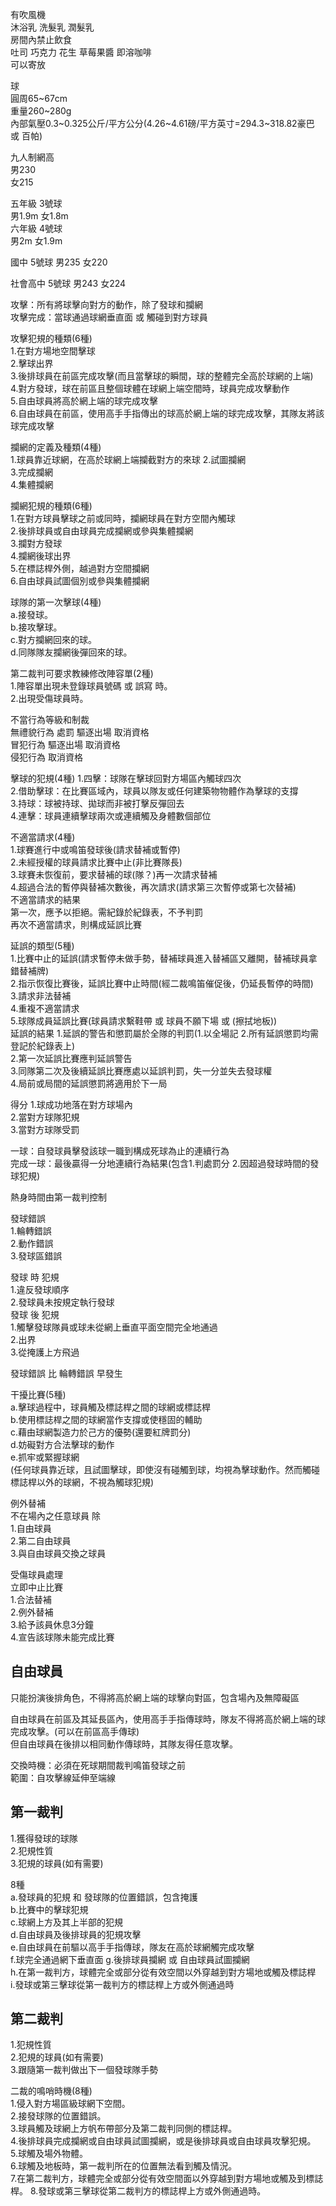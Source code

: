 
有吹風機  
沐浴乳 洗髮乳 潤髮乳  
房間內禁止飲食  
吐司 巧克力 花生 草莓果醬 即溶咖啡  
可以寄放  



  
  
  
球  
圓周65~67cm  
重量260~280g  
內部氣壓0.3~0.325公斤/平方公分(4.26~4.61磅/平方英寸=294.3~318.82豪巴 或 百帕)  

九人制網高  
男230  
女215  

五年級 3號球  
男1.9m 女1.8m  
六年級 4號球  
男2m 女1.9m  

國中 5號球
男235 女220

社會高中 5號球
男243 女224


攻擊：所有將球擊向對方的動作，除了發球和攔網  
攻擊完成：當球通過球網垂直面 或 觸碰到對方球員
  
攻擊犯規的種類(6種)  
1.在對方場地空間擊球  
2.擊球出界  
3.後排球員在前區完成攻擊(而且當擊球的瞬間，球的整體完全高於球網的上端)  
4.對方發球，球在前區且整個球體在球網上端空間時，球員完成攻擊動作  
5.自由球員將高於網上端的球完成攻擊  
6.自由球員在前區，使用高手手指傳出的球高於網上端的球完成攻擊，其隊友將該球完成攻擊  

攔網的定義及種類(4種)  
1.球員靠近球網，在高於球網上端攔截對方的來球 
2.試圖攔網  
3.完成攔網  
4.集體攔網  

攔網犯規的種類(6種)  
1.在對方球員擊球之前或同時，攔網球員在對方空間內觸球  
2.後排球員或自由球員完成攔網或參與集體攔網  
3.攔對方發球  
4.攔網後球出界  
5.在標誌桿外側，越過對方空間攔網  
6.自由球員試圖個別或參與集體攔網  
  
球隊的第一次擊球(4種)  
a.接發球。  
b.接攻擊球。  
c.對方攔網回來的球。  
d.同隊隊友攔網後彈回來的球。
  
第二裁判可要求教練修改陣容單(2種)  
1.陣容單出現未登錄球員號碼 或 誤寫 時。  
2.出現受傷球員時。  

不當行為等級和制裁  
無禮貌行為 處罰 驅逐出場 取消資格  
冒犯行為 驅逐出場 取消資格  
侵犯行為 取消資格  
  
擊球的犯規(4種)
1.四擊：球隊在擊球回對方場區內觸球四次  
2.借助擊球：在比賽區域內，球員以隊友或任何建築物物體作為擊球的支撐  
3.持球：球被持球、拋球而非被打擊反彈回去  
4.連擊：球員連續擊球兩次或連續觸及身體數個部位  

不適當請求(4種)  
1.球賽進行中或鳴笛發球後(請求替補或暫停)  
2.未經授權的球員請求比賽中止(非比賽隊長)  
3.球賽未恢復前，要求替補的球(隊？)再一次請求替補  
4.超過合法的暫停與替補次數後，再次請求(請求第三次暫停或第七次替補)  
不適當請求的結果  
第一次，應予以拒絕。需紀錄於紀錄表，不予判罰  
再次不適當請求，則構成延誤比賽  


延誤的類型(5種)  
1.比賽中止的延誤(請求暫停未做手勢，替補球員進入替補區又離開，替補球員拿錯替補牌)  
2.指示恢復比賽後，延誤比賽中止時間(經二裁鳴笛催促後，仍延長暫停的時間)  
3.請求非法替補  
4.重複不適當請求  
5.球隊成員延誤比賽(球員請求繫鞋帶 或 球員不願下場 或 (擦拭地板))  
延誤的結果
1.延誤的警告和懲罰屬於全隊的判罰(1.以全場記 2.所有延誤懲罰均需登記於紀錄表上)  
2.第一次延誤比賽應判延誤警告  
3.同隊第二次及後續延誤比賽應處以延誤判罰，失一分並失去發球權  
4.局前或局間的延誤懲罰將適用於下一局  
  
得分
1.球成功地落在對方球場內  
2.當對方球隊犯規  
3.當對方球隊受罰  
  
一球：自發球員擊發該球一職到構成死球為止的連續行為  
完成一球：最後贏得一分地連續行為結果(包含1.判處罰分 2.因超過發球時間的發球犯規)
  
熱身時間由第一裁判控制  
  
發球錯誤  
1.輪轉錯誤  
2.動作錯誤  
3.發球區錯誤  
  
發球 時 犯規  
1.違反發球順序  
2.發球員未按規定執行發球  
發球 後 犯規  
1.觸擊發球隊員或球未從網上垂直平面空間完全地通過  
2.出界  
3.從掩護上方飛過  
  
發球錯誤 比 輪轉錯誤 早發生  

干擾比賽(5種)  
a.擊球過程中，球員觸及標誌桿之間的球網或標誌桿  
b.使用標誌桿之間的球網當作支撐或使穩固的輔助  
c.藉由球網製造力於己方的優勢(還要紅牌罰分)  
d.妨礙對方合法擊球的動作  
e.抓牢或緊握球網  
(任何球員靠近球，且試圖擊球，即使沒有碰觸到球，均視為擊球動作。然而觸碰標誌桿以外的球網，不視為觸球犯規)  

例外替補  
不在場內之任意球員 除  
1.自由球員  
2.第二自由球員  
3.與自由球員交換之球員  

受傷球員處理  
立即中止比賽  
1.合法替補  
2.例外替補  
3.給予該員休息3分鐘  
4.宣告該球隊未能完成比賽  

## 自由球員  
只能扮演後排角色，不得將高於網上端的球擊向對區，包含場內及無障礙區  

自由球員在前區及其延長區內，使用高手手指傳球時，隊友不得將高於網上端的球完成攻擊。(可以在前區高手傳球)  
但自由球員在後排以相同動作傳球時，其隊友得任意攻擊。  

交換時機：必須在死球期間裁判鳴笛發球之前  
範圍：自攻擊線延伸至端線  
## 第一裁判
1.獲得發球的球隊  
2.犯規性質  
3.犯規的球員(如有需要)  

8種  
a.發球員的犯規 和 發球隊的位置錯誤，包含掩護  
b.比賽中的擊球犯規  
c.球網上方及其上半部的犯規  
d.自由球員及後排球員的犯規攻擊  
e.自由球員在前驅以高手手指傳球，隊友在高於球網觸完成攻擊  
f.球完全通過網下垂直面
g.後排球員攔網 或 自由球員試圖攔網  
h.在第一裁判方，球體完全或部分從有效空間以外穿越到對方場地或觸及標誌桿  
i.發球或第三擊球從第一裁判方的標誌桿上方或外側通過時  
## 第二裁判
1.犯規性質  
2.犯規的球員(如有需要)  
3.跟隨第一裁判做出下一個發球隊手勢  

二裁的鳴哨時機(8種)  
1.侵入對方場區級球網下空間。  
2.接發球隊的位置錯誤。  
3.球員觸及球網上方帆布帶部分及第二裁判同側的標誌桿。  
4.後排球員完成攔網或自由球員試圖攔網，或是後排球員或自由球員攻擊犯規。  
5.球觸及場外物體。  
6.球觸及地板時，第一裁判所在的位置無法看到觸及情況。  
7.在第二裁判方，球體完全或部分從有效空間面以外穿越到對方場地或觸及到標誌桿。
8.發球或第三擊球從第二裁判方的標誌桿上方或外側通過時。